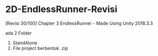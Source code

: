 # 2D-EndlessRunner-Revisi
 [Revisi 30/100] Chapter 3 EndlessRunner - Made Using Unity 2018.3.3

ada 2 Folder

1) StandAlone
2) File project berbentuk .zip
